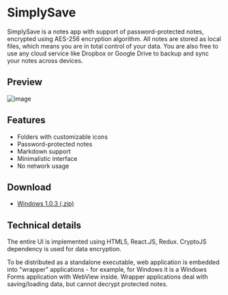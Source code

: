 # SimplySave
SimplySave is a notes app with support of password-protected notes, encrypted using AES-256 encryption algorithm. All notes are stored as local files, which means you are in total control of your data. You are also free to use any cloud service like Dropbox or Google Drive to backup and sync your notes across devices.

## Preview
![image](https://user-images.githubusercontent.com/2338967/164563586-8721c74e-2d54-49f4-aa83-96e0c378aad5.png)

## Features
* Folders with customizable icons
* Password-protected notes
* Markdown support
* Minimalistic interface
* No network usage

## Download
* [Windows 1.0.3 (.zip)](https://github.com/a-deriabin/SimplySave/releases/download/1.0.3/SimplySave-Windows-1.0.3.zip)

## Technical details
The entire UI is implemented using HTML5, React.JS, Redux. CryptoJS dependency is used for data encryption.

To be distributed as a standalone executable, web application is embedded into "wrapper" applications - for example, for Windows it is a Windows Forms application with WebView inside. Wrapper applications deal with saving/loading data, but cannot decrypt protected notes.
